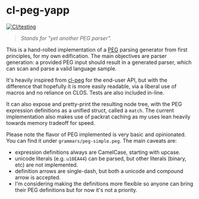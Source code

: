 # cl-peg-yapp

[![CI/testing](https://github.com/maxArturo/cl-peg-yapp/actions/workflows/main.yml/badge.svg)](https://github.com/maxArturo/cl-peg-yapp/actions/workflows/main.yml)

> *Stands for "yet another PEG parser".*

This is a hand-rolled implementation of a [PEG](https://bford.info/packrat/) 
parsing generator from
first principles, for my own edification. The main objectives are parser
generation: a provided PEG input should result in a generated parser,
which can scan and parse a valid language sample.

It's heavily inspired from [cl-peg](https://github.com/thezerobit/cl-peg/tree/master)
for the end-user API, but with the difference that hopefully it is more easily readable, via
a liberal use of macros and no reliance on CLOS. Tests are also included in-line.

It can also expose and pretty-print the resulting node tree, with the
PEG expression definitions as a unified struct, called a `match`.
The current implementation also makes use of packrat caching as my uses
lean heavily towards memory tradeoff for speed.

Please note the flavor of PEG implemented is very basic and opinionated.
You can find it under `grammars/peg-simple.peg`. The main caveats are:

- expression definitions always are CamelCase, starting with upcase.
- unicode literals (e.g. `u10EA44`) can be parsed, but other literals
  (binary, etc) are not implemented.
- definition arrows are single-dash, but both a unicode and compound arrow is accepted.
- I'm considering making the definitions more flexible so anyone can bring their PEG
  definitions but for now it's not a priority.


